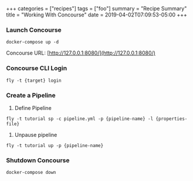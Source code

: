 +++
categories = ["recipes"]
tags = ["foo"]
summary = "Recipe Summary"
title = "Working With Concourse"
date = 2019-04-02T07:09:53-05:00
+++

### Launch Concourse

```
docker-compose up -d
```

Concourse URL: [http://127.0.0.1:8080/](http://127.0.0.1:8080/)

### Concourse CLI Login

```
fly -t {target} login
```

### Create a Pipeline

1. Define Pipeline <br>
  ```
  fly -t tutorial sp -c pipeline.yml -p {pipeline-name} -l {properties-file}
  ```
1. Unpause pipeline <br>
  ```
  fly -t tutorial up -p {pipeline-name}
  ```

### Shutdown Concourse

```
docker-compose down
```
